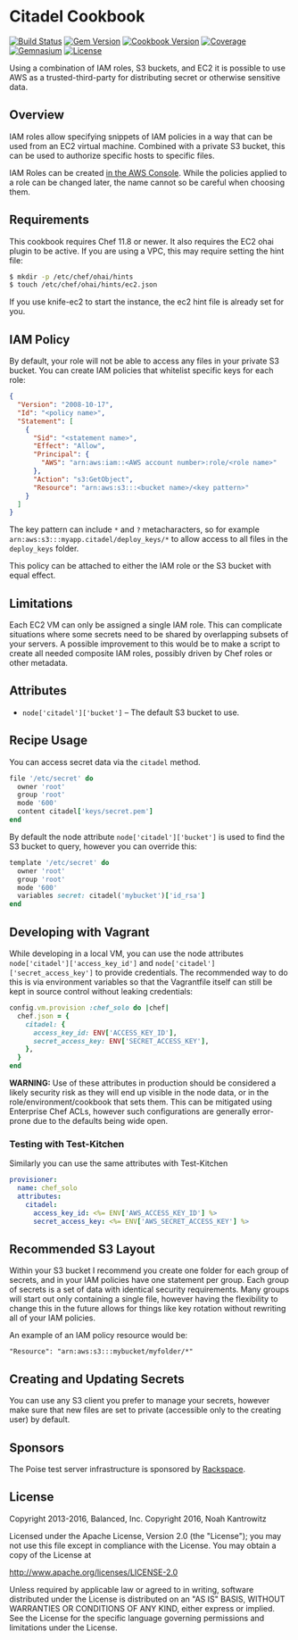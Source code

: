 # Citadel Cookbook

[![Build Status](https://img.shields.io/travis/poise/citadel.svg)](https://travis-ci.org/poise/citadel)
[![Gem Version](https://img.shields.io/gem/v/citadel.svg)](https://rubygems.org/gems/citadel)
[![Cookbook Version](https://img.shields.io/cookbook/v/citadel.svg)](https://supermarket.chef.io/cookbooks/citadel)
[![Coverage](https://img.shields.io/codecov/c/github/poise/citadel.svg)](https://codecov.io/github/poise/citadel)
[![Gemnasium](https://img.shields.io/gemnasium/poise/citadel.svg)](https://gemnasium.com/poise/citadel)
[![License](https://img.shields.io/badge/license-Apache_2-blue.svg)](https://www.apache.org/licenses/LICENSE-2.0)

Using a combination of IAM roles, S3 buckets, and EC2 it is possible to use AWS
as a trusted-third-party for distributing secret or otherwise sensitive data.

## Overview

IAM roles allow specifying snippets of IAM policies in a way that can be used
from an EC2 virtual machine. Combined with a private S3 bucket, this can be
used to authorize specific hosts to specific files.

IAM Roles can be created [in the AWS Console](https://console.aws.amazon.com/iam/home#roles).
While the policies applied to a role can be changed later, the name cannot so
be careful when choosing them.

## Requirements

This cookbook requires Chef 11.8 or newer. It also requires the EC2 ohai plugin
to be active. If you are using a VPC, this may require setting the hint file:

```bash
$ mkdir -p /etc/chef/ohai/hints
$ touch /etc/chef/ohai/hints/ec2.json
```

If you use knife-ec2 to start the instance, the ec2 hint file is already set for you.

## IAM Policy

By default, your role will not be able to access any files in your private S3
bucket. You can create IAM policies that whitelist specific keys for each role:

```json
{
  "Version": "2008-10-17",
  "Id": "<policy name>",
  "Statement": [
    {
      "Sid": "<statement name>",
      "Effect": "Allow",
      "Principal": {
        "AWS": "arn:aws:iam::<AWS account number>:role/<role name>"
      },
      "Action": "s3:GetObject",
      "Resource": "arn:aws:s3:::<bucket name>/<key pattern>"
    }
  ]
}
```

The key pattern can include `*` and `?` metacharacters, so for example
`arn:aws:s3:::myapp.citadel/deploy_keys/*` to allow access to all files in the
`deploy_keys` folder.

This policy can be attached to either the IAM role or the S3 bucket with equal
effect.

## Limitations

Each EC2 VM can only be assigned a single IAM role. This can complicate situations
where some secrets need to be shared by overlapping subsets of your servers. A
possible improvement to this would be to make a script to create all needed
composite IAM roles, possibly driven by Chef roles or other metadata.

## Attributes

* `node['citadel']['bucket']` – The default S3 bucket to use.

## Recipe Usage

You can access secret data via the `citadel` method.

```ruby
file '/etc/secret' do
  owner 'root'
  group 'root'
  mode '600'
  content citadel['keys/secret.pem']
end
```

By default the node attribute `node['citadel']['bucket']` is used to find the
S3 bucket to query, however you can override this:

```ruby
template '/etc/secret' do
  owner 'root'
  group 'root'
  mode '600'
  variables secret: citadel('mybucket')['id_rsa']
end
```

## Developing with Vagrant

While developing in a local VM, you can use the node attributes
`node['citadel']['access_key_id']` and `node['citadel']['secret_access_key']`
to provide credentials. The recommended way to do this is via environment variables
so that the Vagrantfile itself can still be kept in source control without
leaking credentials:

```ruby
config.vm.provision :chef_solo do |chef|
  chef.json = {
    citadel: {
      access_key_id: ENV['ACCESS_KEY_ID'],
      secret_access_key: ENV['SECRET_ACCESS_KEY'],
    },
  }
end
```

**WARNING:** Use of these attributes in production should be considered a likely
security risk as they will end up visible in the node data, or in the role/environment/cookbook
that sets them. This can be mitigated using Enterprise Chef ACLs, however such
configurations are generally error-prone due to the defaults being wide open.

### Testing with Test-Kitchen

Similarly you can use the same attributes with Test-Kitchen

```yaml
provisioner:
  name: chef_solo
  attributes:
    citadel:
      access_key_id: <%= ENV['AWS_ACCESS_KEY_ID'] %>
      secret_access_key: <%= ENV['AWS_SECRET_ACCESS_KEY'] %>
```

## Recommended S3 Layout

Within your S3 bucket I recommend you create one folder for each group of
secrets, and in your IAM policies have one statement per group. Each group of
secrets is a set of data with identical security requirements. Many groups will
start out only containing a single file, however having the flexibility to
change this in the future allows for things like key rotation without rewriting
all of your IAM policies.

An example of an IAM policy resource would be:

```
"Resource": "arn:aws:s3:::mybucket/myfolder/*"
```

## Creating and Updating Secrets

You can use any S3 client you prefer to manage your secrets, however make sure
that new files are set to private (accessible only to the creating user) by
default.

## Sponsors

The Poise test server infrastructure is sponsored by [Rackspace](https://rackspace.com/).

## License

Copyright 2013-2016, Balanced, Inc.
Copyright 2016, Noah Kantrowitz

Licensed under the Apache License, Version 2.0 (the "License");
you may not use this file except in compliance with the License.
You may obtain a copy of the License at

http://www.apache.org/licenses/LICENSE-2.0

Unless required by applicable law or agreed to in writing, software
distributed under the License is distributed on an "AS IS" BASIS,
WITHOUT WARRANTIES OR CONDITIONS OF ANY KIND, either express or implied.
See the License for the specific language governing permissions and
limitations under the License.
